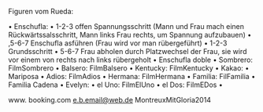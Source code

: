 Figuren vom Rueda:

• Enschufla: 
• 1-2-3 offen Spannungsschritt (Mann und Frau mach einen Rückwärtssalsschritt, Mann links Frau rechts, um Spannung aufzubauen)
• ,5-6-7 Enschufla asführen (Frau wird vor man rübergeführt)
• 1-2-3 Grundsschritt
• 5-6-7 Frau abholen durch Platzwechsel der Frau, sie wird vor einem von rechts nach links rübergeholt
• Enschufla doble
• Sombrero: FilmSombrero
• Balsero:  FilmBalsero
• Kentucky: FilmKentucky
• Kakao: 
• Mariposa
• Adios:  FilmAdios
• Hermana: FilmHermana
• Familia:  FilFamilia
• Familia Cadena
• Evelyn:
• el Uno: FilmElUno
• el Dos: FilmEDos
• 

www. booking.com e.b.email@web.de MontreuxMitGloria2014